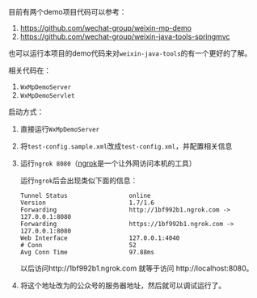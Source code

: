 目前有两个demo项目代码可以参考：

1. https://github.com/wechat-group/weixin-mp-demo
2. https://github.com/wechat-group/weixin-java-tools-springmvc

也可以运行本项目的demo代码来对``weixin-java-tools``的有一个更好的了解。

相关代码在：

1. ``WxMpDemoServer``
2. ``WxMpDemoServlet``

启动方式：

1. 直接运行``WxMpDemoServer``
1. 将``test-config.sample.xml``改成``test-config.xml``，并配置相关信息
1. 运行``ngrok 8080``（[ngrok](https://ngrok.com/)是一个让外网访问本机的工具）

    运行``ngrok``后会出现类似下面的信息：
    ```
    Tunnel Status                 online
    Version                       1.7/1.6
    Forwarding                    http://1bf992b1.ngrok.com -> 127.0.0.1:8080
    Forwarding                    https://1bf992b1.ngrok.com -> 127.0.0.1:8080
    Web Interface                 127.0.0.1:4040
    # Conn                        52
    Avg Conn Time                 97.88ms
    ```

    以后访问http://1bf992b1.ngrok.com 就等于访问 http://localhost:8080。
1. 将这个地址改为的公众号的服务器地址，然后就可以调试运行了。
